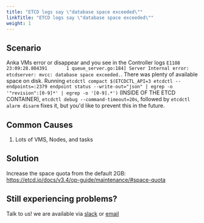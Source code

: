 ```yaml
---
title: "ETCD logs say \"database space exceeded\""
linkTitle: "ETCD logs say \"database space exceeded\""
weight: 1
---
```


## Scenario

Anka VMs error or disappear and you see in the Controller logs `E1108 23:09:28.804391       1 queue_server.go:184] Server Internal error: etcdserver: mvcc: database space exceeded.`. There was plenty of available space on disk. Running `etcdctl compact $(ETCDCTL_API=3 etcdctl --endpoints=:2379 endpoint status --write-out="json" | egrep -o '"revision":[0-9]*' | egrep -o '[0-9].*')` (INSIDE OF THE ETCD CONTAINER), `etcdctl debug --command-timeout=20s`, followed by `etcdctl alarm disarm` fixes it, but you'd like to prevent this in the future.

## Common Causes

1. Lots of VMS, Nodes, and tasks

## Solution

Increase the space quota from the default 2GB: https://etcd.io/docs/v3.4/op-guide/maintenance/#space-quota

## Still experiencing problems?

Talk to us! we are available via [slack](https://slack.veertu.com/) or [email](mailto:support@veertu.com)

